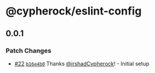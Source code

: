 # @cypherock/eslint-config

## 0.0.1

### Patch Changes

- [#22](https://github.com/Cypherock/cypherock-cysync/pull/22) [`b16e4b0`](https://github.com/Cypherock/cypherock-cysync/commit/b16e4b038dbf8ab198c52b50bd88cb70191b0245) Thanks [@irshadCypherock](https://github.com/irshadCypherock)! - Initial setup
